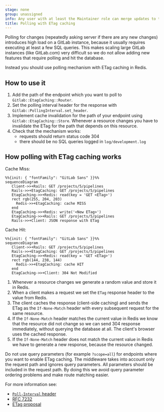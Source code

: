 ```yaml
---
stage: none
group: unassigned
info: Any user with at least the Maintainer role can merge updates to this content. For details, see https://docs.gitlab.com/development/development_processes/#development-guidelines-review.
title: Polling with ETag caching
---
```


Polling for changes (repeatedly asking server if there are any new changes)
introduces high load on a GitLab instance, because it usually requires
executing at least a few SQL queries. This makes scaling large GitLab
instances (like GitLab.com) very difficult so we do not allow adding new
features that require polling and hit the database.

Instead you should use polling mechanism with ETag caching in Redis.

## How to use it

1. Add the path of the endpoint which you want to poll to
   `Gitlab::EtagCaching::Router`.
1. Set the polling interval header for the response with
   `Gitlab::PollingInterval.set_header`.
1. Implement cache invalidation for the path of your endpoint using
   `Gitlab::EtagCaching::Store`. Whenever a resource changes you
   have to invalidate the ETag for the path that depends on this
   resource.
1. Check that the mechanism works:
   - requests should return status code 304
   - there should be no SQL queries logged in `log/development.log`

## How polling with ETag caching works

Cache Miss:

```mermaid
%%{init: { "fontFamily": "GitLab Sans" }}%%
sequenceDiagram
   Client->>+Rails: GET /projects/5/pipelines
   Rails->>+EtagCaching: GET /projects/5/pipelines
   EtagCaching->>+Redis: read(key = 'GET <ETag>')
   rect rgb(255, 204, 203)
     Redis->>+EtagCaching: cache MISS
   end
   EtagCaching->>+Redis: write('<New ETag>')
   EtagCaching->>+Rails: GET /projects/5/pipelines
   Rails->>+Client: JSON response with ETag
```

Cache Hit:

```mermaid
%%{init: { "fontFamily": "GitLab Sans" }}%%
sequenceDiagram
   Client->>+Rails: GET /projects/5/pipelines
   Rails->>+EtagCaching: GET /projects/5/pipelines
   EtagCaching->>+Redis: read(key = 'GET <ETag>')
   rect rgb(144, 238, 144)
     Redis->>+EtagCaching: cache HIT
   end
   EtagCaching->>+Client: 304 Not Modified
```

1. Whenever a resource changes we generate a random value and store it in
   Redis.
1. When a client makes a request we set the `ETag` response header to the value
   from Redis.
1. The client caches the response (client-side caching) and sends the ETag as
   the `If-None-Match` header with every subsequent request for the same
   resource.
1. If the `If-None-Match` header matches the current value in Redis we know
   that the resource did not change so we can send 304 response immediately,
   without querying the database at all. The client's browser uses the
   cached response.
1. If the `If-None-Match` header does not match the current value in Redis
   we have to generate a new response, because the resource changed.

Do not use query parameters (for example `?scope=all`) for endpoints where you
want to enable ETag caching. The middleware takes into account only the request
path and ignores query parameters. All parameters should be included in the
request path. By doing this we avoid query parameter ordering problems and make
route matching easier.

For more information see:

- [`Poll-Interval` header](fe_guide/performance.md#real-time-components)
- [RFC 7232](https://www.rfc-editor.org/rfc/rfc7232)
- [ETag proposal](https://gitlab.com/gitlab-org/gitlab-foss/-/issues/26926)
